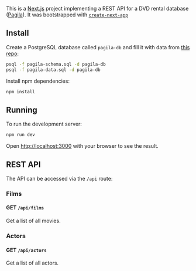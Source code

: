 This is a [Next.js](https://nextjs.org/) project implementing a REST API for a DVD rental database ([Pagila](https://github.com/devrimgunduz/pagila)).
It was bootstrapped with [`create-next-app`](https://github.com/vercel/next.js/tree/canary/packages/create-next-app)

## Install

Create a PostgreSQL database called `pagila-db` and fill it with data from [this repo](https://github.com/devrimgunduz/pagila):
``` sh
psql -f pagila-schema.sql -d pagila-db
psql -f pagila-data.sql -d pagila-db
```

Install npm dependencies:
``` sh
npm install
```

## Running

To run the development server:

```bash
npm run dev
```

Open [http://localhost:3000](http://localhost:3000) with your browser to see the result.


## REST API

The API can be accessed via the `/api` route:

### Films

#### **GET** `/api/films`

Get a list of all movies.

### Actors

#### **GET** `/api/actors`

Get a list of all actors.
